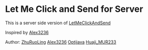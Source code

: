 # Let Me Click and Send for Server

This is a server side version of [LetMeClickAndSend](https://github.com/Fallen-Breath/LetMeClickAndSend)

Inspired by [Alex3236](https://github.com/alex3236)

Author: [ZhuRuoLing](https://github.com/ZhuRuoLing) [Alex3236](https://github.com/alex3236) [Optijava](https://github.com/OptiJava) [Huaji_MUR233](https://github.com/HuajiMUR233)
